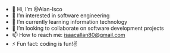 - 👋 Hi, I’m @Alan-Isco
- 👀 I’m interested in software engineering
- 🌱 I’m currently learning information technology
- 💞️ I’m looking to collaborate on software development projects
- 📫 How to reach me: isaacallan80@gmail.com
- ⚡ Fun fact: coding is fun!✌️

<!---
Alan-Isco/Alan-Isco is a ✨ special ✨ repository because its `README.md` (this file) appears on your GitHub profile.
You can click the Preview link to take a look at your changes.
--->

